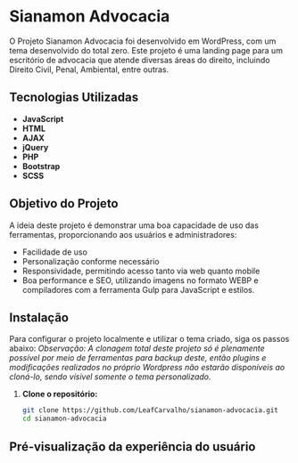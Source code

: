 # Sianamon Advocacia

O Projeto Sianamon Advocacia foi desenvolvido em WordPress, com um tema desenvolvido do total zero. Este projeto é uma landing page para um escritório de advocacia que atende diversas áreas do direito, incluindo Direito Civil, Penal, Ambiental, entre outras.

## Tecnologias Utilizadas

- **JavaScript**
- **HTML**
- **AJAX**
- **jQuery**
- **PHP**
- **Bootstrap**
- **SCSS**

## Objetivo do Projeto

A ideia deste projeto é demonstrar uma boa capacidade de uso das ferramentas, proporcionando aos usuários e administradores:
- Facilidade de uso
- Personalização conforme necessário
- Responsividade, permitindo acesso tanto via web quanto mobile
- Boa performance e SEO, utilizando imagens no formato WEBP e compiladores com a ferramenta Gulp para JavaScript e estilos.

## Instalação

Para configurar o projeto localmente e utilizar o tema criado, siga os passos abaixo:
*Observação: A clonagem total deste projeto só é plenamente possível por meio de ferramentas para backup deste, então plugins e modificações realizados no próprio Wordpress não estarão disponíveis ao cloná-lo, sendo vísivel somente o tema personalizado.*

1. **Clone o repositório:**
   ```bash
   git clone https://github.com/LeafCarvalho/sianamon-advocacia.git
   cd sianamon-advocacia

## Pré-visualização da experiência do usuário

